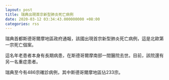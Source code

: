 ```yaml
---
layout: post
title: 瑞典出現首宗新型肺炎死亡病例
date: 2020-03-12 03:34:43.000000000 +08:00
categories: rss
---
```


瑞典首都斯德哥爾摩地區政府通報，該國出現首宗新型肺炎死亡病例，這是北歐第一宗死亡個案。

這名年老患者本身有長期病患，在斯德哥爾摩南部一間醫院去世。目前，該院還有另一名重症患者。

瑞典至今有486宗確診病例，其中斯德哥爾摩地區佔233宗。
